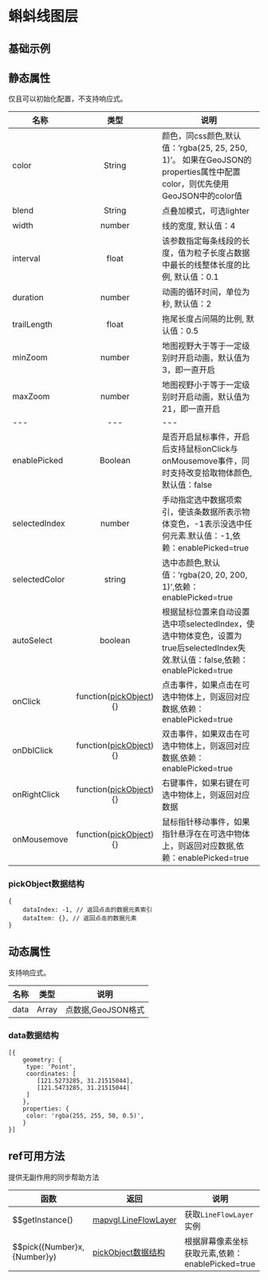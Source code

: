 # 蝌蚪线图层

## 基础示例

<vuep template="#example"></vuep>

<script v-pre type="text/x-template" id="example">

  <template>
    <div class="bmap-page-container">
      <el-bmap vid="bmapDemo" :zoom="zoom" :center="center" class="bmap-demo">
        <el-bmapv-view>
            <el-bmapv-line-flow-layer :interval="0.3" :width="5" :color="color" :blend="blend" :data="data" :enable-picked="true" :auto-select="true" :on-click="(e)=>{clickMarker(e)}"></el-bmapv-line-flow-layer>
        </el-bmapv-view>
      </el-bmap>
    </div>
  </template>

  <style>
    .bmap-demo {
      height: 300px;
    }
  </style>

  <script>
  
    module.exports = {
      name: 'bmap-page',
      data() {
        
        return {
          count: 1,
          zoom: 14,
          center: [121.5273285, 31.21515044],
          color: 'rgba(50, 50, 200, 1)',
          blend: 'lighter',
          data: [{
              geometry: {
                  type: 'LineString',
                  coordinates: [
                    [121.5273285, 31.21515044],
                    [121.5473285, 31.21515044]
                  ],
              },
              properties: {
                  color: 'red'
              }
          }]
        };
      },
      mounted(){
      },
      methods: {
        clickMarker(e){
            console.log(e);
        }
      }
    };
  </script>

</script>


## 静态属性
仅且可以初始化配置，不支持响应式。

名称 | 类型 | 说明
---|:---:|---
color | String | 颜色，同css颜色,默认值：’rgba(25, 25, 250, 1)’。 如果在GeoJSON的properties属性中配置color，则优先使用GeoJSON中的color值
blend | String | 点叠加模式，可选lighter
width | number | 线的宽度, 默认值：4
interval | float | 该参数指定每条线段的长度，值为粒子长度占数据中最长的线整体长度的比例, 默认值：0.1
duration | number | 动画的循环时间，单位为秒, 默认值：2
trailLength | float | 拖尾长度占间隔的比例, 默认值：0.5
minZoom | number | 地图视野大于等于一定级别时开启动画，默认值为3，即一直开启
maxZoom | number | 地图视野小于等于一定级别时开启动画，默认值为21，即一直开启
---|---|---
enablePicked | Boolean | 是否开启鼠标事件，开启后支持鼠标onClick与onMousemove事件，同时支持改变拾取物体颜色,默认值：false
selectedIndex | number | 手动指定选中数据项索引，使该条数据所表示物体变色，-1表示没选中任何元素.默认值：-1,依赖：enablePicked=true
selectedColor | string | 选中态颜色,默认值：’rgba(20, 20, 200, 1)’,依赖：enablePicked=true
autoSelect | boolean | 根据鼠标位置来自动设置选中项selectedIndex，使选中物体变色，设置为true后selectedIndex失效.默认值：false,依赖：enablePicked=true
onClick | function([pickObject](#pickObject数据结构)){} | 点击事件，如果点击在可选中物体上，则返回对应数据,依赖：enablePicked=true
onDblClick | function([pickObject](#pickObject数据结构)){} | 双击事件，如果双击在可选中物体上，则返回对应数据,依赖：enablePicked=true
onRightClick | function([pickObject](#pickObject数据结构)){} | 右键事件，如果右键在可选中物体上，则返回对应数据
onMousemove | function([pickObject](#pickObject数据结构)){} | 鼠标指针移动事件，如果指针悬浮在在可选中物体上，则返回对应数据,依赖：enablePicked=true

### pickObject数据结构
```
{
    dataIndex: -1, // 返回点击的数据元素索引
    dataItem: {}, // 返回点击的数据元素
}
```



## 动态属性
支持响应式。

名称 | 类型 | 说明
---|---|---|
data | Array  | 点数据,GeoJSON格式
                         
### data数据结构
```
[{
    geometry: {
     type: 'Point',
     coordinates: [
        [121.5273285, 31.21515044],
        [121.5473285, 31.21515044]
     ]
    },
    properties: {
     color: 'rgba(255, 255, 50, 0.5)',
    }
}]
```

## ref可用方法
提供无副作用的同步帮助方法

函数 | 返回 | 说明
---|---|---|
$$getInstance() | [mapvgl.LineFlowLayer](https://mapv.baidu.com/gl/docs/LineFlowLayer.html) | 获取`LineFlowLayer`实例
$$pick({Number}x, {Number}y) | [pickObject数据结构](#pickObject数据结构) | 根据屏幕像素坐标获取元素,依赖：enablePicked=true
